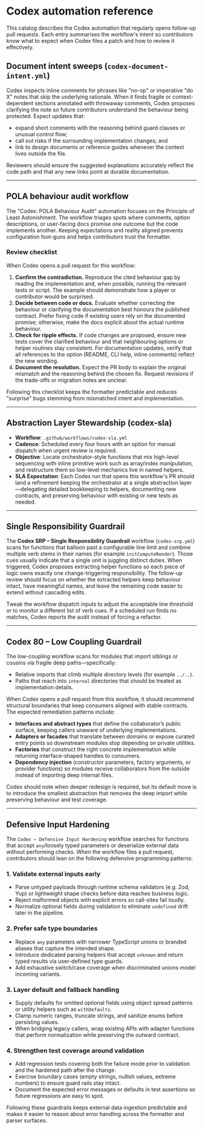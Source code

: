 # Codex automation reference

This catalog describes the Codex automation that regularly opens follow-up pull
requests. Each entry summarises the workflow's intent so contributors know what
to expect when Codex files a patch and how to review it effectively.

## Document intent sweeps (`codex-document-intent.yml`)

Codex inspects inline comments for phrases like "no-op" or imperative "do X"
notes that skip the underlying rationale. When it finds fragile or
context-dependent sections annotated with throwaway comments, Codex proposes
clarifying the note so future contributors understand the behaviour being
protected. Expect updates that:

- expand short comments with the reasoning behind guard clauses or unusual
  control flow;
- call out risks if the surrounding implementation changes; and
- link to design documents or reference guides whenever the context lives
  outside the file.

Reviewers should ensure the suggested explanations accurately reflect the code
path and that any new links point at durable documentation.

----

## POLA behaviour audit workflow

The "Codex: POLA Behaviour Audit" automation focuses on the Principle of Least
Astonishment. The workflow triages spots where comments, option descriptions, or
user-facing docs promise one outcome but the code implements another. Keeping
expectations and reality aligned prevents configuration foot-guns and helps
contributors trust the formatter.

### Review checklist

When Codex opens a pull request for this workflow:

1. **Confirm the contradiction.** Reproduce the cited behaviour gap by reading
   the implementation and, when possible, running the relevant tests or script.
   The example should demonstrate how a player or contributor would be
   surprised.
2. **Decide between code or docs.** Evaluate whether correcting the behaviour or
   clarifying the documentation best honours the published contract. Prefer
   fixing code if existing users rely on the documented promise; otherwise, make
   the docs explicit about the actual runtime behaviour.
3. **Check for ripple effects.** If code changes are proposed, ensure new tests
   cover the clarified behaviour and that neighbouring options or helper
   routines stay consistent. For documentation updates, verify that all
   references to the option (README, CLI help, inline comments) reflect the new
   wording.
4. **Document the resolution.** Expect the PR body to explain the original
   mismatch and the reasoning behind the chosen fix. Request revisions if the
   trade-offs or migration notes are unclear.

Following this checklist keeps the formatter predictable and reduces "surprise"
bugs stemming from mismatched intent and implementation.

----


## Abstraction Layer Stewardship (codex-sla)

- **Workflow**: `.github/workflows/codex-sla.yml`
- **Cadence**: Scheduled every four hours with an option for manual dispatch when urgent review is required.
- **Objective**: Locate orchestrator-style functions that mix high-level sequencing with inline primitive work such as array/index manipulation, and restructure them so low-level mechanics live in named helpers.
- **SLA Expectation**: Each Codex run that opens this workflow's PR should land a refinement keeping the orchestrator at a single abstraction layer—delegating detailed bookkeeping to helpers, documenting new contracts, and preserving behaviour with existing or new tests as needed.

----


## Single Responsibility Guardrail

The **Codex SRP – Single Responsibility Guardrail** workflow (`codex-srp.yml`)
scans for functions that balloon past a configurable line limit and combine
multiple verb stems in their names (for example `initComputeRender`). Those cues
usually indicate that a single unit is juggling distinct duties. When triggered,
Codex proposes extracting helper functions so each piece of logic owns exactly
one change-triggering responsibility. The follow-up review should focus on
whether the extracted helpers keep behaviour intact, have meaningful names, and
leave the remaining code easier to extend without cascading edits.

Tweak the workflow dispatch inputs to adjust the acceptable line threshold or
to monitor a different list of verb cues. If a scheduled run finds no matches,
Codex reports the audit instead of forcing a refactor.

----


## Codex 80 – Low Coupling Guardrail

The low-coupling workflow scans for modules that import siblings or cousins via
fragile deep paths—specifically:

- Relative imports that climb multiple directory levels (for example `../..`).
- Paths that reach into `internal` directories that should be treated as
  implementation details.

When Codex opens a pull request from this workflow, it should recommend
structural boundaries that keep consumers aligned with stable contracts. The
expected remediation patterns include:

- **Interfaces and abstract types** that define the collaborator’s public
  surface, keeping callers unaware of underlying implementations.
- **Adapters or facades** that translate between domains or expose curated entry
  points so downstream modules stop depending on private utilities.
- **Factories** that construct the right concrete implementation while returning
  interface-shaped handles to consumers.
- **Dependency injection** (constructor parameters, factory arguments, or
  provider functions) so modules receive collaborators from the outside instead
  of importing deep internal files.

Codex should note when deeper redesign is required, but its default move is to
introduce the smallest abstraction that removes the deep import while preserving
behaviour and test coverage.

----

## Defensive Input Hardening

The `Codex – Defensive Input Hardening` workflow searches for functions that
accept `any`/loosely typed parameters or deserialize external data without
performing checks. When the workflow files a pull request, contributors should
lean on the following defensive programming patterns:

### 1. Validate external inputs early
- Parse untyped payloads through runtime schema validators (e.g. Zod, Yup) or
  lightweight shape checks before data reaches business logic.
- Reject malformed objects with explicit errors so call-sites fail loudly.
- Normalize optional fields during validation to eliminate `undefined` drift
  later in the pipeline.

### 2. Prefer safe type boundaries
- Replace `any` parameters with narrower TypeScript unions or branded aliases
  that capture the intended shape.
- Introduce dedicated parsing helpers that accept `unknown` and return typed
  results via user-defined type guards.
- Add exhaustive switch/case coverage when discriminated unions model incoming
  variants.

### 3. Layer default and fallback handling
- Supply defaults for omitted optional fields using object spread patterns or
  utility helpers such as `withDefaults`.
- Clamp numeric ranges, truncate strings, and sanitize enums before persisting
  values.
- When bridging legacy callers, wrap existing APIs with adapter functions that
  perform normalization while preserving the outward contract.

### 4. Strengthen test coverage around validation
- Add regression tests covering both the failure mode prior to validation and
  the hardened path after the change.
- Exercise boundary cases (empty strings, nullish values, extreme numbers) to
  ensure guard rails stay intact.
- Document the expected error messages or defaults in test assertions so future
  regressions are easy to spot.

Following these guardrails keeps external data ingestion predictable and makes
it easier to reason about error handling across the formatter and parser
surfaces.

